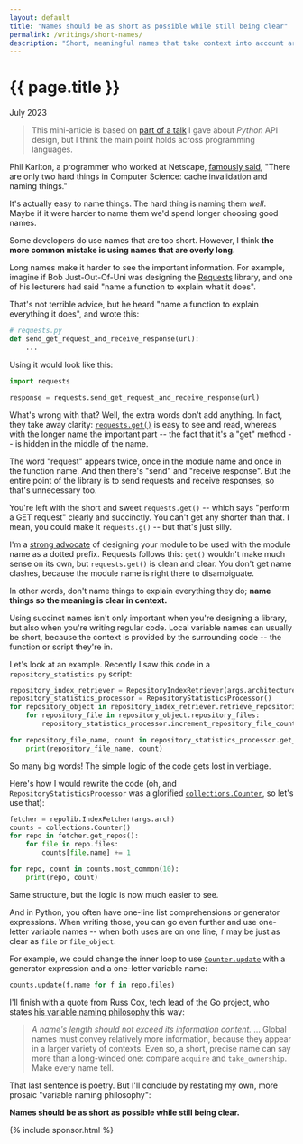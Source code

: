 ```yaml
---
layout: default
title: "Names should be as short as possible while still being clear"
permalink: /writings/short-names/
description: "Short, meaningful names that take context into account are better than long, verbose names that don't."
---
```

<h1>{{ page.title }}</h1>
<p class="subtitle">July 2023</p>


> This mini-article is based on [part of a talk](https://hyblan.com/writings/python-api-design/#naming) I gave about *Python* API design, but I think the main point holds across programming languages.


Phil Karlton, a programmer who worked at Netscape, [famously said](https://skeptics.stackexchange.com/questions/19836/has-phil-karlton-ever-said-there-are-only-two-hard-things-in-computer-science), "There are only two hard things in Computer Science: cache invalidation and naming things."

It's actually easy to name things. The hard thing is naming them *well*. Maybe if it were harder to name them we'd spend longer choosing good names.

Some developers do use names that are too short. However, I think **the more common mistake is using names that are overly long.**

Long names make it harder to see the important information. For example, imagine if Bob Just-Out-Of-Uni was designing the [Requests](https://docs.python-requests.org/en/latest/index.html) library, and one of his lecturers had said "name a function to explain what it does".

That's not terrible advice, but he heard "name a function to explain everything it does", and wrote this:

```python
# requests.py
def send_get_request_and_receive_response(url):
    ...
```

Using it would look like this:

```python
import requests

response = requests.send_get_request_and_receive_response(url)
```

What's wrong with that? Well, the extra words don't add anything. In fact, they take away clarity: [`requests.get()`](https://docs.python-requests.org/en/latest/user/quickstart/#make-a-request) is easy to see and read, whereas with the longer name the important part -- the fact that it's a "get" method -- is hidden in the middle of the name.

The word "request" appears twice, once in the module name and once in the function name. And then there's "send" and "receive response". But the entire point of the library is to send requests and receive responses, so that's unnecessary too.

You're left with the short and sweet `requests.get()` -- which says "perform a GET request" clearly and succinctly. You can't get any shorter than that. I mean, you could make it `requests.g()` -- but that's just silly.

I'm a [strong advocate](https://hyblan.com/writings/python-api-file-structure/) of designing your module to be used with the module name as a dotted prefix. Requests follows this: `get()` wouldn't make much sense on its own, but `requests.get()` is clean and clear. You don't get name clashes, because the module name is right there to disambiguate.

In other words, don't name things to explain everything they do; **name things so the meaning is clear in context.**

Using succinct names isn't only important when you're designing a library, but also when you're writing regular code. Local variable names can usually be short, because the context is provided by the surrounding code -- the function or script they're in.

Let's look at an example. Recently I saw this code in a `repository_statistics.py` script:

```python
repository_index_retriever = RepositoryIndexRetriever(args.architecture)
repository_statistics_processor = RepositoryStatisticsProcessor()
for repository_object in repository_index_retriever.retrieve_repositories():
    for repository_file in repository_object.repository_files:
        repository_statistics_processor.increment_repository_file_count(repository_file.name)

for repository_file_name, count in repository_statistics_processor.get_top_n_repositories(10):
    print(repository_file_name, count)
```

So many big words! The simple logic of the code gets lost in verbiage.

Here's how I would rewrite the code (oh, and `RepositoryStatisticsProcessor` was a glorified [`collections.Counter`](https://docs.python.org/3/library/collections.html#collections.Counter), so let's use that):

```python
fetcher = repolib.IndexFetcher(args.arch)
counts = collections.Counter()
for repo in fetcher.get_repos():
    for file in repo.files:
        counts[file.name] += 1

for repo, count in counts.most_common(10):
    print(repo, count)
```

Same structure, but the logic is now much easier to see.

And in Python, you often have one-line list comprehensions or generator expressions. When writing those, you can go even further and use one-letter variable names -- when both uses are on one line, `f` may be just as clear as `file` or `file_object`.

For example, we could change the inner loop to use [`Counter.update`](https://docs.python.org/3/library/collections.html#collections.Counter.update) with a generator expression and a one-letter variable name:

```python
counts.update(f.name for f in repo.files)
```

I'll finish with a quote from Russ Cox, tech lead of the Go project, who states [his variable naming philosophy](https://research.swtch.com/names) this way:

> *A name's length should not exceed its information content.* ... Global names must convey relatively more information, because they appear in a larger variety of contexts. Even so, a short, precise name can say more than a long-winded one: compare `acquire` and `take_ownership`. Make every name tell.

That last sentence is poetry. But I'll conclude by restating my own, more prosaic "variable naming philosophy":

**Names should be as short as possible while still being clear.**


{% include sponsor.html %}

